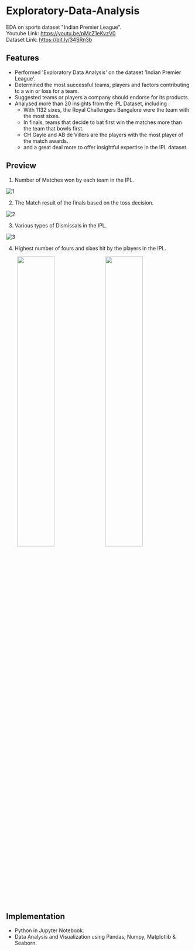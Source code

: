 # Exploratory-Data-Analysis
EDA on sports dataset "Indian Premier League". <br>
Youtube Link: https://youtu.be/pMcZ1eKvzV0 <br>
Dataset Link:  https://bit.ly/34SRn3b

## Features
* Performed 'Exploratory Data Analysis' on the dataset 'Indian Premier League'.
* Determined the most successful teams, players and factors contributing to a win or loss for a team.
* Suggested teams or players a company should endorse for its products.
* Analysed more than 20 insights from the IPL Dataset, including : 
    * With 1132 sixes, the Royal Challengers Bangalore were the team with the most sixes.
    * In finals, teams that decide to bat first win the matches more than the team that bowls first.
    * CH Gayle and AB de Villers are the players with the most player of the match awards.
    * and a great deal more to offer insightful expertise in the IPL dataset.
   
## Preview
1. Number of Matches won by each team in the IPL.

![1](https://user-images.githubusercontent.com/96954007/202550256-d191fc80-033c-4e60-82a4-893b9fb8f70a.JPG)

2. The Match result of the finals based on the toss decision.

![2](https://user-images.githubusercontent.com/96954007/202550954-40b0e102-ab78-44aa-82dd-4058f00843f8.JPG)

3. Various types of Dismissals in the IPL.

![3](https://user-images.githubusercontent.com/96954007/202551585-7ad9bace-56e9-49c1-9145-31a2683fa493.JPG)

4. Highest number of fours and sixes hit by the players in the IPL.
<p float="left">
  &ensp; &ensp; &nbsp;
  <img src="https://user-images.githubusercontent.com/96954007/202552096-bb5eed3c-4034-4881-b6aa-39a171888679.JPG" width="45%" /> 
  &ensp;
  <img src="https://user-images.githubusercontent.com/96954007/202552130-e3786449-3357-415a-a070-94b24933279d.JPG" width="45%" />
</p>

## Implementation
* Python in Jupyter Notebook.
* Data Analysis and Visualization using  Pandas, Numpy, Matplotlib & Seaborn.
